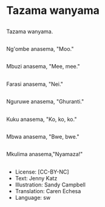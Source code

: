 # Tazama wanyama

##
Tazama wanyama.

##
Ng'ombe anasema, "Moo."

##
Mbuzi anasema, "Mee, mee."

##
Farasi anasema, "Nei."

##
Nguruwe anasema, "Ghuranti."

##
Kuku anasema, "Ko, ko, ko."

##
Mbwa anasema, "Bwe, bwe."

##
Mkulima anasema,"Nyamaza!"

##
* License: [CC-BY-NC]
* Text: Jenny Katz
* Illustration: Sandy Campbell
* Translation: Caren Echesa
* Language: sw
